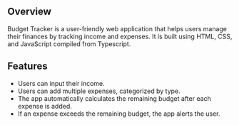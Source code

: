 
## Overview

Budget Tracker is a user-friendly web application that helps users manage their finances by tracking income and expenses. It is built using HTML, CSS, and JavaScript compiled from Typescript.

## Features

- Users can input their income.
- Users can add multiple expenses, categorized by type.
- The app automatically calculates the remaining budget after each expense is added.
- If an expense exceeds the remaining budget, the app alerts the user.


